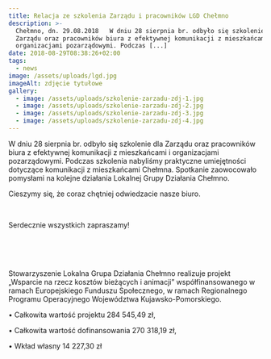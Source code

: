 ```yaml
---
title: Relacja ze szkolenia Zarządu i pracowników LGD Chełmno
description: >-
  Chełmno, dn. 29.08.2018   W dniu 28 sierpnia br. odbyło się szkolenie dla
  Zarządu oraz pracowników biura z efektywnej komunikacji z mieszkańcami i
  organizacjami pozarządowymi. Podczas [...]
date: 2018-08-29T08:38:26+02:00
tags:
  - news
image: /assets/uploads/lgd.jpg
imageAlt: zdjęcie tytułowe
gallery:
  - image: /assets/uploads/szkolenie-zarzadu-zdj-1.jpg
  - image: /assets/uploads/szkolenie-zarzadu-zdj-2.jpg
  - image: /assets/uploads/szkolenie-zarzadu-zdj-3.jpg
  - image: /assets/uploads/szkolenie-zarzadu-zdj-4.jpg
---
```

W dniu 28 sierpnia br. odbyło się szkolenie dla Zarządu oraz pracowników biura z efektywnej komunikacji z mieszkańcami i organizacjami pozarządowymi. Podczas szkolenia nabyliśmy praktyczne umiejętności dotyczące komunikacji z mieszkańcami Chełmna. Spotkanie zaowocowało pomysłami na kolejne działania Lokalnej Grupy Działania Chełmno.

Cieszymy się, że coraz chętniej odwiedzacie nasze biuro. 

<br>

Serdecznie wszystkich zapraszamy!

<br>

<br>

<br>

Stowarzyszenie Lokalna Grupa Działania Chełmno realizuje projekt „Wsparcie na rzecz kosztów bieżących i animacji” współfinansowanego w ramach Europejskiego Funduszu Społecznego, w ramach Regionalnego Programu Operacyjnego Województwa Kujawsko-Pomorskiego.



• Całkowita wartość projektu 284 545,49 zł,



• Całkowita wartość dofinansowania 270 318,19 zł,



• Wkład własny 14 227,30 zł
